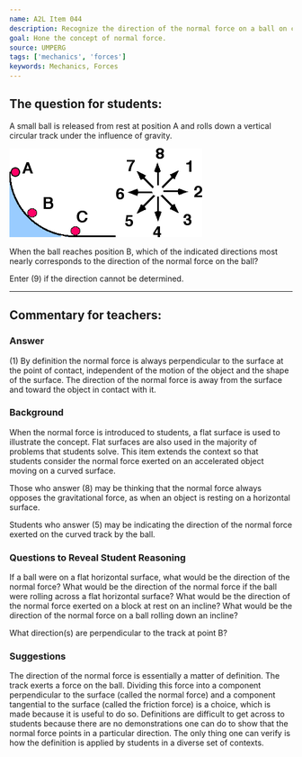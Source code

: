 ```yaml
---
name: A2L Item 044
description: Recognize the direction of the normal force on a ball on curved vertical track.
goal: Hone the concept of normal force.
source: UMPERG
tags: ['mechanics', 'forces']
keywords: Mechanics, Forces
---
```


## The question for students:

A small ball is released from rest at position A and rolls down a
vertical circular track under the influence of gravity.

![Item044_fig1.gif](../images/Item044_fig1.gif)

When the ball reaches position B, which of the indicated directions most
nearly corresponds to the direction of the normal force on the ball?

Enter (9) if the direction cannot be determined.

<hr/>

## Commentary for teachers:

### Answer

(1) By definition the normal force is always perpendicular to the
surface at the point of contact, independent of the motion of the object
and the shape of the surface.  The direction of the normal force is away
from the surface and toward the object in contact with it.

### Background

When the normal force is introduced to students, a flat surface is used
to illustrate the concept.  Flat surfaces are also used in the majority
of problems that students solve.  This item extends the context so that
students consider the normal force exerted on an accelerated object
moving on a curved surface.

Those who answer (8) may be thinking that the normal force always
opposes the gravitational force, as when an object is resting on a
horizontal surface.

Students who answer (5) may be indicating the direction of the normal
force exerted on the curved track by the ball.

### Questions to Reveal Student Reasoning

If a ball were on a flat horizontal surface, what would be the direction
of the normal force?  What would be the direction of the normal force if
the ball were rolling across a flat horizontal surface?  What would be
the direction of the normal force exerted on a block at rest on an
incline?  What would be the direction of the normal force on a ball
rolling down an incline?

What direction(s) are perpendicular to the track at point B?

### Suggestions

The direction of the normal force is essentially a matter of definition.
 The track exerts a force on the ball.  Dividing this force into a
component perpendicular to the surface (called the normal force) and a
component tangential to the surface (called the friction force) is a
choice, which is made because it is useful to do so.   Definitions are
difficult to get across to students because there are no demonstrations
one can do to show that the normal force points in a particular
direction.  The only thing one can verify is how the definition is
applied by students in a diverse set of contexts.
